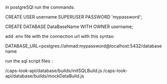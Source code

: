 in postgreSQl run the commands:

CREATE USER username SUPERUSER PASSWORD 'mypassword';

CREATE DATABASE DataBaseName WITH OWNER username;

add .env file with the connection url with this syntax:

DATABASE_URL=postgres://ahmad:mypassword@localhost:5432/databasename

run the sql script files :

/caps-look-api/database/builds/initSQLBuild.js
/caps-look-api/database/builds/mockDataBuild.js
